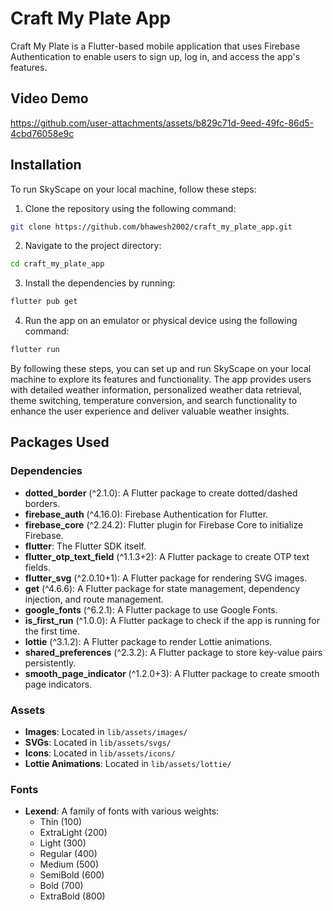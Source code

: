 # Craft My Plate App

Craft My Plate is a Flutter-based mobile application that uses Firebase Authentication to enable users to sign up, log in, and access the app's features.

## Video Demo

https://github.com/user-attachments/assets/b829c71d-9eed-49fc-86d5-4cbd76058e9c

## Installation

To run SkyScape on your local machine, follow these steps:

1. Clone the repository using the following command:

```bash
git clone https://github.com/bhawesh2002/craft_my_plate_app.git
```

2. Navigate to the project directory:

```bash
cd craft_my_plate_app
```

3. Install the dependencies by running:

```bash
flutter pub get
```

4. Run the app on an emulator or physical device using the following command:

```bash
flutter run
```

By following these steps, you can set up and run SkyScape on your local machine to explore its features and functionality. The app provides users with detailed weather information, personalized weather data retrieval, theme switching, temperature conversion, and search functionality to enhance the user experience and deliver valuable weather insights.


## Packages Used

### Dependencies

- **dotted_border** (^2.1.0): A Flutter package to create dotted/dashed borders.
- **firebase_auth** (^4.16.0): Firebase Authentication for Flutter.
- **firebase_core** (^2.24.2): Flutter plugin for Firebase Core to initialize Firebase.
- **flutter**: The Flutter SDK itself.
- **flutter_otp_text_field** (^1.1.3+2): A Flutter package to create OTP text fields.
- **flutter_svg** (^2.0.10+1): A Flutter package for rendering SVG images.
- **get** (^4.6.6): A Flutter package for state management, dependency injection, and route management.
- **google_fonts** (^6.2.1): A Flutter package to use Google Fonts.
- **is_first_run** (^1.0.0): A Flutter package to check if the app is running for the first time.
- **lottie** (^3.1.2): A Flutter package to render Lottie animations.
- **shared_preferences** (^2.3.2): A Flutter package to store key-value pairs persistently.
- **smooth_page_indicator** (^1.2.0+3): A Flutter package to create smooth page indicators.

### Assets

- **Images**: Located in `lib/assets/images/`
- **SVGs**: Located in `lib/assets/svgs/`
- **Icons**: Located in `lib/assets/icons/`
- **Lottie Animations**: Located in `lib/assets/lottie/`

### Fonts

- **Lexend**: A family of fonts with various weights:
  - Thin (100)
  - ExtraLight (200)
  - Light (300)
  - Regular (400)
  - Medium (500)
  - SemiBold (600)
  - Bold (700)
  - ExtraBold (800)
